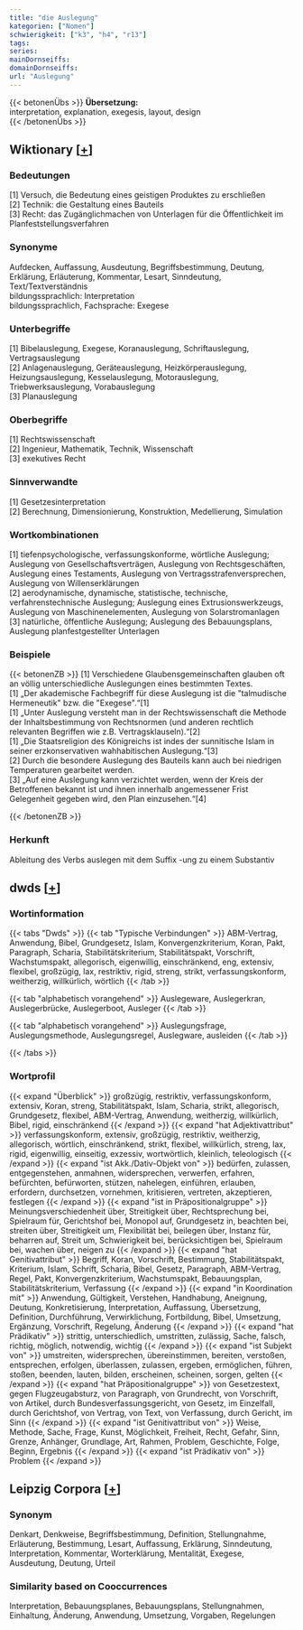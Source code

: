 ```yaml
---
title: "die Auslegung"
kategorien: ["Nomen"]
schwierigkeit: ["k3", "h4", "r13"]
tags:
series:
mainDornseiffs:
domainDornseiffs:
url: "Auslegung"
---
```


{{< betonenÜbs >}}
**Übersetzung:**  
interpretation, explanation, exegesis, layout, design  
{{< /betonenÜbs >}}

## Wiktionary [[+](https://de.wiktionary.org/wiki/Auslegung)]

### Bedeutungen
[1] Versuch, die Bedeutung eines geistigen Produktes zu erschließen  
[2] Technik: die Gestaltung eines Bauteils  
[3] Recht: das Zugänglichmachen von Unterlagen für die Öffentlichkeit im Planfeststellungsverfahren  

### Synonyme
Aufdecken, Auffassung, Ausdeutung, Begriffsbestimmung, Deutung, Erklärung, Erläuterung, Kommentar, Lesart, Sinndeutung, Text/Textverständnis  
bildungssprachlich: Interpretation  
bildungssprachlich, Fachsprache: Exegese  

### Unterbegriffe
[1] Bibelauslegung, Exegese, Koranauslegung, Schriftauslegung, Vertragsauslegung  
[2] Anlagenauslegung, Geräteauslegung, Heizkörperauslegung, Heizungsauslegung, Kesselauslegung, Motorauslegung, Triebwerksauslegung, Vorabauslegung  
[3] Planauslegung  

### Oberbegriffe
[1] Rechtswissenschaft  
[2] Ingenieur, Mathematik, Technik, Wissenschaft  
[3] exekutives Recht  

### Sinnverwandte
[1] Gesetzesinterpretation  
[2] Berechnung, Dimensionierung, Konstruktion, Medellierung, Simulation  

### Wortkombinationen
[1] tiefenpsychologische, verfassungskonforme, wörtliche Auslegung; Auslegung von Gesellschaftsverträgen, Auslegung von Rechtsgeschäften, Auslegung eines Testaments, Auslegung von Vertragsstrafenversprechen, Auslegung von Willenserklärungen  
[2] aerodynamische, dynamische, statistische, technische, verfahrenstechnische Auslegung; Auslegung eines Extrusionswerkzeugs, Auslegung von Maschinenelementen, Auslegung von Solarstromanlagen  
[3] natürliche, öffentliche Auslegung; Auslegung des Bebauungsplans, Auslegung planfestgestellter Unterlagen  

### Beispiele
{{< betonenZB >}}
[1] Verschiedene Glaubensgemeinschaften glauben oft an völlig unterschiedliche Auslegungen eines bestimmten Textes.  
[1] „Der akademische Fachbegriff für diese Auslegung ist die "talmudische Hermeneutik" bzw. die "Exegese".“[1]  
[1] „Unter Auslegung versteht man in der Rechtswissenschaft die Methode der Inhaltsbestimmung von Rechtsnormen (und anderen rechtlich relevanten Begriffen wie z.B. Vertragsklauseln).“[2]  
[1] „Die Staatsreligion des Königreichs ist indes der sunnitische Islam in seiner erzkonservativen wahhabitischen Auslegung.“[3]  
[2] Durch die besondere Auslegung des Bauteils kann auch bei niedrigen Temperaturen gearbeitet werden.  
[3] „Auf eine Auslegung kann verzichtet werden, wenn der Kreis der Betroffenen bekannt ist und ihnen innerhalb angemessener Frist Gelegenheit gegeben wird, den Plan einzusehen.“[4]  

{{< /betonenZB >}}
### Herkunft
Ableitung des Verbs auslegen mit dem Suffix -ung zu einem Substantiv  



## dwds [[+](https://www.dwds.de/wb/Auslegung)]

### Wortinformation
{{< tabs "Dwds" >}}
{{< tab "Typische Verbindungen" >}}
ABM-Vertrag, Anwendung, Bibel, Grundgesetz, Islam, Konvergenzkriterium, Koran, Pakt, Paragraph, Scharia, Stabilitätskriterium, Stabilitätspakt, Vorschrift, Wachstumspakt, allegorisch, eigenwillig, einschränkend, eng, extensiv, flexibel, großzügig, lax, restriktiv, rigid, streng, strikt, verfassungskonform, weitherzig, willkürlich, wörtlich
{{< /tab >}}

{{< tab "alphabetisch vorangehend" >}}
Auslegeware, Auslegerkran, Auslegerbrücke, Auslegerboot, Ausleger
{{< /tab >}}

{{< tab "alphabetisch vorangehend" >}}
Auslegungsfrage, Auslegungsmethode, Auslegungsregel, Auslegware, ausleiden
{{< /tab >}}

{{< /tabs >}}

### Wortprofil
{{< expand "Überblick" >}} großzügig, restriktiv, verfassungskonform, extensiv, Koran, streng, Stabilitätspakt, Islam, Scharia, strikt, allegorisch, Grundgesetz, flexibel, ABM-Vertrag, Anwendung, weitherzig, willkürlich, Bibel, rigid, einschränkend {{< /expand >}}
{{< expand "hat Adjektivattribut" >}} verfassungskonform, extensiv, großzügig, restriktiv, weitherzig, allegorisch, wörtlich, einschränkend, strikt, flexibel, willkürlich, streng, lax, rigid, eigenwillig, einseitig, exzessiv, wortwörtlich, kleinlich, teleologisch {{< /expand >}}
{{< expand "ist Akk./Dativ-Objekt von" >}} bedürfen, zulassen, entgegenstehen, anmahnen, widersprechen, verwerfen, erfahren, befürchten, befürworten, stützen, nahelegen, einführen, erlauben, erfordern, durchsetzen, vornehmen, kritisieren, vertreten, akzeptieren, festlegen {{< /expand >}}
{{< expand "ist in Präpositionalgruppe" >}} Meinungsverschiedenheit über, Streitigkeit über, Rechtsprechung bei, Spielraum für, Gerichtshof bei, Monopol auf, Grundgesetz in, beachten bei, streiten über, Streitigkeit um, Flexibilität bei, beilegen über, Instanz für, beharren auf, Streit um, Schwierigkeit bei, berücksichtigen bei, Spielraum bei, wachen über, neigen zu {{< /expand >}}
{{< expand "hat Genitivattribut" >}} Begriff, Koran, Vorschrift, Bestimmung, Stabilitätspakt, Kriterium, Islam, Schrift, Scharia, Bibel, Gesetz, Paragraph, ABM-Vertrag, Regel, Pakt, Konvergenzkriterium, Wachstumspakt, Bebauungsplan, Stabilitätskriterium, Verfassung {{< /expand >}}
{{< expand "in Koordination mit" >}} Anwendung, Gültigkeit, Verstehen, Handhabung, Aneignung, Deutung, Konkretisierung, Interpretation, Auffassung, Übersetzung, Definition, Durchführung, Verwirklichung, Fortbildung, Bibel, Umsetzung, Ergänzung, Vorschrift, Regelung, Änderung {{< /expand >}}
{{< expand "hat Prädikativ" >}} strittig, unterschiedlich, umstritten, zulässig, Sache, falsch, richtig, möglich, notwendig, wichtig {{< /expand >}}
{{< expand "ist Subjekt von" >}} umstreiten, widersprechen, übereinstimmen, bereiten, verstoßen, entsprechen, erfolgen, überlassen, zulassen, ergeben, ermöglichen, führen, stoßen, beenden, lauten, bilden, erscheinen, scheinen, sorgen, gelten {{< /expand >}}
{{< expand "hat Präpositionalgruppe" >}} von Gesetzestext, gegen Flugzeugabsturz, von Paragraph, von Grundrecht, von Vorschrift, von Artikel, durch Bundesverfassungsgericht, von Gesetz, im Einzelfall, durch Gerichtshof, von Vertrag, von Text, von Verfassung, durch Gericht, im Sinn {{< /expand >}}
{{< expand "ist Genitivattribut von" >}} Weise, Methode, Sache, Frage, Kunst, Möglichkeit, Freiheit, Recht, Gefahr, Sinn, Grenze, Anhänger, Grundlage, Art, Rahmen, Problem, Geschichte, Folge, Beginn, Ergebnis {{< /expand >}}
{{< expand "ist Prädikativ von" >}} Problem {{< /expand >}}

## Leipzig Corpora [[+](https://corpora.uni-leipzig.de/en/res?word=Auslegung&corpusId=deu_newscrawl-public_2018)]


### Synonym
Denkart, Denkweise, Begriffsbestimmung, Definition, Stellungnahme, Erläuterung, Bestimmung, Lesart, Auffassung, Erklärung, Sinndeutung, Interpretation, Kommentar, Worterklärung, Mentalität, Exegese, Ausdeutung, Deutung, Urteil


### Similarity based on Cooccurrences
Interpretation, Bebauungsplanes, Bebauungsplans, Stellungnahmen, Einhaltung, Änderung, Anwendung, Umsetzung, Vorgaben, Regelungen

